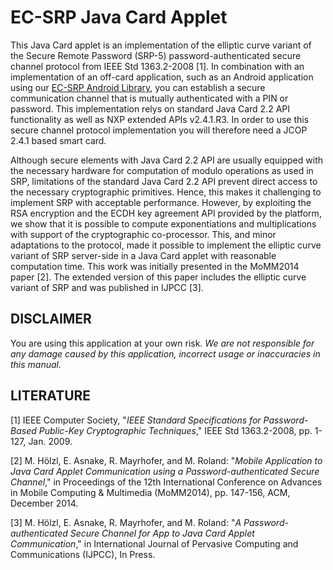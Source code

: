 # EC-SRP Java Card Applet

This Java Card applet is an implementation of the elliptic curve variant of the Secure Remote Password (SRP-5)
password-authenticated secure channel protocol from IEEE Std 1363.2-2008 [1]. In combination with an
implementation of an off-card application, such as an Android application using
our [EC-SRP Android Library](https://github.com/mobilesec/secure-channel-ec-srp-android-lib),
you can establish a secure communication channel that is mutually authenticated
with a PIN or password. This implementation relys on standard Java Card 2.2 API
functionality as well as NXP extended APIs v2.4.1.R3. In order to use this secure channel protocol implementation you will therefore need a JCOP 2.4.1 based smart card. 

Although secure elements with Java Card 2.2 API are usually
equipped with the necessary hardware for computation of modulo operations as used
in SRP, limitations of the standard Java Card 2.2 API prevent direct access to
the necessary cryptographic primitives. Hence, this makes it challenging to
implement SRP with acceptable performance. However, by exploiting the RSA
encryption and the ECDH key agreement API provided by the platform, we show that it is possible to compute
exponentiations and multiplications with support of the cryptographic
co-processor. This, and minor adaptations to the protocol, made it possible to
implement the elliptic curve variant of SRP server-side in a Java Card applet with reasonable
computation time. This work was initially presented in the MoMM2014 paper [2]. The extended version of this paper includes the elliptic curve variant of SRP and was published in IJPCC [3].


## DISCLAIMER

You are using this application at your own risk. *We are not responsible for any
damage caused by this application, incorrect usage or inaccuracies in this manual.*

## LITERATURE

[1] IEEE Computer Society, "*IEEE Standard Specifications for Password-Based Public-Key Cryptographic Techniques*," IEEE Std 1363.2-2008, pp. 1-127, Jan. 2009.

[2] M. Hölzl, E. Asnake, R. Mayrhofer, and M. Roland: "*Mobile Application to Java Card Applet Communication using a Password-authenticated Secure Channel*," in Proceedings of the 12th International Conference on Advances in Mobile Computing & Multimedia (MoMM2014), pp. 147-156, ACM, December 2014.

[3] M. Hölzl, E. Asnake, R. Mayrhofer, and M. Roland: "*A Password-authenticated Secure Channel for App to Java Card Applet Communication*," in International Journal of Pervasive Computing and Communications (IJPCC), In Press.
